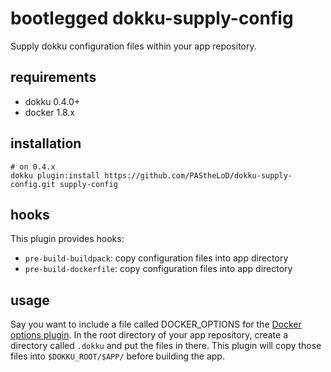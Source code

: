 # bootlegged dokku-supply-config

Supply dokku configuration files within your app repository.

## requirements

- dokku 0.4.0+
- docker 1.8.x

## installation

```shell
# on 0.4.x
dokku plugin:install https://github.com/PAStheLoD/dokku-supply-config.git supply-config
```

## hooks

This plugin provides hooks:

* `pre-build-buildpack`: copy configuration files into app directory
* `pre-build-dockerfile`: copy configuration files into app directory

## usage

Say you want to include a file called DOCKER_OPTIONS for the [Docker options plugin](https://github.com/dyson/dokku-docker-options). In the root directory of your app repository, create a directory called `.dokku` and put the files in there. This plugin will copy those files into `$DOKKU_ROOT/$APP/` before building the app.
